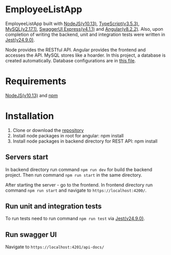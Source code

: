 # EmployeeListApp
 
EmployeeListApp built with [NodeJS(v10.13)](https://nodejs.org/uk/), [TypeScript(v3.5.3)](https://www.typescriptlang.org/), [MySQL(v2.17.1)](https://www.mysql.com/), [SwaggerUI Express(v4.1.1)](https://swagger.io/tools/swagger-ui/) and [Angular(v8.2.2)](https://angular.io/). Also, upon completion of writing the backend, unit and integration tests were written in [Jest(v24.9.0)](https://jestjs.io/en/).

Node provides the RESTful API. Angular provides the frontend and accesses the API. MySQL stores like a hoarder. In this project, a database is created automatically. Database configurations are in [this file](https://github.com/Ihnatiev/EmployeeListApp/blob/master/backend/api/config/DBkeys.ts).

# Requirements
 [NodeJS(v10.13)](https://nodejs.org/uk/) and [npm](https://docs.npmjs.com/)

# Installation
1. Clone or download the [repository](https://github.com/Ihnatiev/EmployeeListApp.git)
2. Install node packages in root for angular: npm install
3. Install node packages in backend directory for REST API: npm install

## Servers start
In backend directory run command `npm run dev` for build the backend project.
Then run command `npm run start` in the same directory.

After starting the server - go to the frontend.
In frontend directory run command `npm run start` and navigate to `https://localhost:4200/`. 

## Run unit and integration tests

To run tests need to run command `npm run test` via [Jest(v24.9.0)](https://jestjs.io/en/).

## Run swagger UI

Navigate to `https://localhost:4201/api-docs/`
